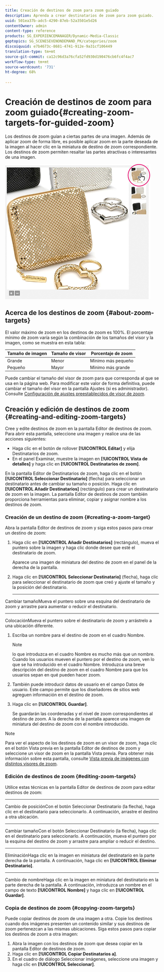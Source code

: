 ```yaml
---
title: Creación de destinos de zoom para zoom guiado
description: Aprenda a crear destinatarios de zoom para zoom guiado.
uuid: 501ea37b-adc5-4290-87eb-52a3501e5d26
contentOwner: admin
content-type: reference
products: SG_EXPERIENCEMANAGER/Dynamic-Media-Classic
geptopics: SG_SCENESEVENONDEMAND_PK/categories/zoom
discoiquuid: e7b4673c-8681-4741-912e-9a31cf106449
translation-type: tm+mt
source-git-commit: ca12c96d3a76cfa52fd930d190476cb6fc4f4ac7
workflow-type: tm+mt
source-wordcount: '731'
ht-degree: 68%

---
```



# Creación de destinos de zoom para zoom guiado{#creating-zoom-targets-for-guided-zoom}

Los destinos de zoom guían a ciertas partes de una imagen. Además de aplicar zoom de forma libre, es posible aplicar zoom en la parte deseada de la imagen al hacer clic en la miniatura de destino de zoom correspondiente. Los destinos de zoom permiten resaltar las partes atractivas o interesantes de una imagen.

![Creación de destinos de zoom para zoom guiado](/help/assets/zo_guided_zoom.png)

## Acerca de los destinos de zoom {#about-zoom-targets}

El valor máximo de zoom en los destinos de zoom es 100%. El porcentaje mínimo de zoom varía según la combinación de los tamaños del visor y la imagen, como se muestra en esta tabla:

| Tamaño de imagen | Tamaño de visor | Porcentaje de zoom |
|--- |--- |--- |
| Grande | Menor | Mínimo más pequeño |
| Pequeño | Mayor | Mínimo más grande |

Puede cambiar el tamaño del visor de zoom para que corresponda al que se usa en la página web. Para modificar este valor de forma definitiva, puede cambiar el tamaño del visor en la pantalla Ajustes (si es administrador). Consulte [Configuración de ajustes preestablecidos de visor de zoom](setting-zoom-viewer-presets.md#setting_up_zoom_viewer_presets).

## Creación y edición de destinos de zoom  {#creating-and-editing-zoom-targets}

Cree y edite destinos de zoom en la pantalla Editor de destinos de zoom. Para abrir esta pantalla, seleccione una imagen y realice una de las acciones siguientes:

* Haga clic en el botón de rollover **[!UICONTROL Editar]** y elija Destinatarios de zoom.
* En el panel Examinar, muestre la imagen en **[!UICONTROL Vista de detalles]** y haga clic en **[!UICONTROL Destinatarios de zoom]**.

En la pantalla Editor de Destinatarios de zoom, haga clic en el botón **[!UICONTROL Seleccionar Destinatario]** (flecha) para seleccionar un destinatario antes de cambiar su tamaño o posición. Haga clic en **[!UICONTROL Añadir Destinatarios]** (rectángulo) para crear un destinatario de zoom en la imagen. La pantalla Editor de destinos de zoom también proporciona herramientas para eliminar, copiar y asignar nombre a los destinos de zoom.

### Creación de un destino de zoom  {#creating-a-zoom-target}

Abra la pantalla Editor de destinos de zoom y siga estos pasos para crear un destino de zoom:

1. Haga clic en **[!UICONTROL Añadir Destinatarios]** (rectángulo), mueva el puntero sobre la imagen y haga clic donde desee que esté el destinatario de zoom.

   Aparece una imagen de miniatura del destino de zoom en el panel de la derecha de la pantalla.

1. Haga clic en **[!UICONTROL Seleccionar Destinatario]** (flecha), haga clic para seleccionar el destinatario de zoom que creó y ajuste el tamaño y la posición del destinatario.

   * ****
Cambiar tamañoMueva el puntero sobre una esquina del destinatario de zoom y arrastre para aumentar o reducir el destinatario.

   * ****
ColocaciónMueva el puntero sobre el destinatario de zoom y arrástrelo a una ubicación diferente.

1. Escriba un nombre para el destino de zoom en el cuadro Nombre. 

   >[!NOTE]
   >
   >lo que introduzca en el cuadro Nombre es mucho más que un nombre. Cuando los usuarios mueven el puntero por el destino de zoom, ven lo que se ha introducido en el cuadro Nombre. Introduzca una breve descripción del destino de zoom en el cuadro Nombre para que los usuarios sepan en qué pueden hacer zoom.

1. También puede introducir datos de usuario en el campo Datos de usuario. Este campo permite que los diseñadores de sitios web agreguen información en el destino de zoom.
1. Haga clic en **[!UICONTROL Guardar]**.

   Se guardarán las coordenadas y el nivel de zoom correspondientes al destino de zoom. A la derecha de la pantalla aparece una imagen de miniatura del destino de zoom con el nombre introducido.

>[!NOTE]
>
>Para ver el aspecto de los destinos de zoom en un visor de zoom, haga clic en el botón Vista previa en la pantalla Editor de destinos de zoom y seleccione un visor de zoom en la pantalla Vista previa. Para obtener más información sobre esta pantalla, consulte [Vista previa de imágenes con distintos visores de zoom](previewing-image-assets-different-zoom.md#previewing_image_assets_with_different_zoom_viewers).

### Edición de destinos de zoom  {#editing-zoom-targets}

Utilice estas técnicas en la pantalla Editor de destinos de zoom para editar destinos de zoom:

* ****
Cambio de posiciónCon el botón Seleccionar Destinatario (la flecha), haga clic en el destinatario para seleccionarlo. A continuación, arrastre el destino a otra ubicación.

* ****
Cambiar tamañoCon el botón Seleccionar Destinatario (la flecha), haga clic en el destinatario para seleccionarlo. A continuación, mueva el puntero por la esquina del destino de zoom y arrastre para ampliar o reducir el destino.

* ****
EliminaciónHaga clic en la imagen en miniatura del destinatario en la parte derecha de la pantalla. A continuación, haga clic en **[!UICONTROL Eliminar Destinatario]**.

* ****
Cambio de nombreHaga clic en la imagen en miniatura del destinatario en la parte derecha de la pantalla. A continuación, introduzca un nombre en el campo de texto **[!UICONTROL Nombre]** y haga clic en **[!UICONTROL Guardar]**.

### Copia de destinos de zoom {#copying-zoom-targets}

Puede copiar destinos de zoom de una imagen a otra. Copie los destinos cuando dos imágenes presenten un contenido similar y sus destinos de zoom pertenezcan a las mismas ubicaciones. Siga estos pasos para copiar los destinos de zoom a otra imagen:

1. Abra la imagen con los destinos de zoom que desea copiar en la pantalla Editor de destinos de zoom.
1. Haga clic en **[!UICONTROL Copiar Destinatarios a]**.
1. En el cuadro de diálogo Seleccionar imágenes, seleccione una imagen y haga clic en **[!UICONTROL Seleccionar]**.

